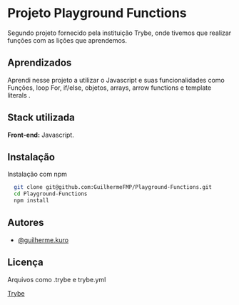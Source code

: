 
# Projeto Playground Functions

Segundo projeto fornecido pela instituição Trybe, onde tivemos que realizar funções com as lições que aprendemos.


## Aprendizados

Aprendi nesse projeto a utilizar o Javascript e suas funcionalidades como Funções, loop For, if/else, objetos, arrays, arrow functions e template literals .


## Stack utilizada

**Front-end:** Javascript.


## Instalação

Instalação com npm

```bash
  git clone git@github.com:GuilhermeFMP/Playground-Functions.git
  cd Playground-Functions
  npm install
```
    
## Autores

- [@guilherme.kuro](https://github.com/GuilhermeFMP)


## Licença

Arquivos como .trybe e trybe.yml

[Trybe](https://www.betrybe.com/)
